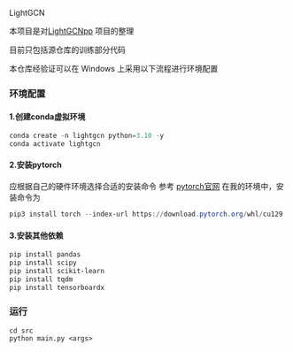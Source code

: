 LightGCN

本项目是对[LightGCNpp](https://github.com/geon0325/LightGCNpp) 项目的整理

目前只包括源仓库的训练部分代码

本仓库经验证可以在 Windows 上采用以下流程进行环境配置

### 环境配置
#### 1.创建conda虚拟环境
```powershell
conda create -n lightgcn python=3.10 -y
conda activate lightgcn
```

#### 2.安装pytorch
应根据自己的硬件环境选择合适的安装命令
参考 [pytorch官网](https://pytorch.org/get-started/locally/)
在我的环境中，安装命令为
```powershell
pip3 install torch --index-url https://download.pytorch.org/whl/cu129
```
#### 3.安装其他依赖
```powershell
pip install pandas
pip install scipy
pip install scikit-learn
pip install tqdm
pip install tensorboardx
```

### 运行

```shell
cd src
python main.py <args>
```